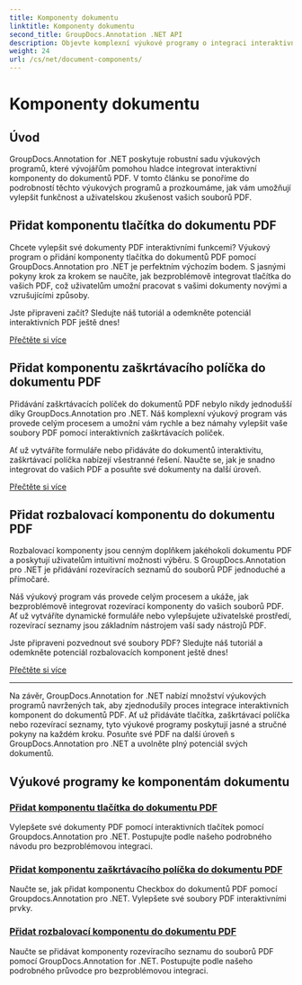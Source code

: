 ```yaml
---
title: Komponenty dokumentu
linktitle: Komponenty dokumentu
second_title: GroupDocs.Annotation .NET API
description: Objevte komplexní výukové programy o integraci interaktivních komponent, jako jsou tlačítka, zaškrtávací políčka a rozevírací seznamy, do dokumentů PDF pomocí GroupDocs.Annotation .NET.
weight: 24
url: /cs/net/document-components/
---
```


# Komponenty dokumentu

## Úvod

GroupDocs.Annotation for .NET poskytuje robustní sadu výukových programů, které vývojářům pomohou hladce integrovat interaktivní komponenty do dokumentů PDF. V tomto článku se ponoříme do podrobností těchto výukových programů a prozkoumáme, jak vám umožňují vylepšit funkčnost a uživatelskou zkušenost vašich souborů PDF.

## Přidat komponentu tlačítka do dokumentu PDF

Chcete vylepšit své dokumenty PDF interaktivními funkcemi? Výukový program o přidání komponenty tlačítka do dokumentů PDF pomocí GroupDocs.Annotation pro .NET je perfektním výchozím bodem. S jasnými pokyny krok za krokem se naučíte, jak bezproblémově integrovat tlačítka do vašich PDF, což uživatelům umožní pracovat s vašimi dokumenty novými a vzrušujícími způsoby.

Jste připraveni začít? Sledujte náš tutoriál a odemkněte potenciál interaktivních PDF ještě dnes!

[Přečtěte si více](./add-button-component-to-pdf/)

## Přidat komponentu zaškrtávacího políčka do dokumentu PDF

Přidávání zaškrtávacích políček do dokumentů PDF nebylo nikdy jednodušší díky GroupDocs.Annotation pro .NET. Náš komplexní výukový program vás provede celým procesem a umožní vám rychle a bez námahy vylepšit vaše soubory PDF pomocí interaktivních zaškrtávacích políček.

Ať už vytváříte formuláře nebo přidáváte do dokumentů interaktivitu, zaškrtávací políčka nabízejí všestranné řešení. Naučte se, jak je snadno integrovat do vašich PDF a posuňte své dokumenty na další úroveň.

[Přečtěte si více](./add-checkbox-component-to-pdf/)

## Přidat rozbalovací komponentu do dokumentu PDF

Rozbalovací komponenty jsou cenným doplňkem jakéhokoli dokumentu PDF a poskytují uživatelům intuitivní možnosti výběru. S GroupDocs.Annotation pro .NET je přidávání rozevíracích seznamů do souborů PDF jednoduché a přímočaré.

Náš výukový program vás provede celým procesem a ukáže, jak bezproblémově integrovat rozevírací komponenty do vašich souborů PDF. Ať už vytváříte dynamické formuláře nebo vylepšujete uživatelské prostředí, rozevírací seznamy jsou základním nástrojem vaší sady nástrojů PDF.

Jste připraveni pozvednout své soubory PDF? Sledujte náš tutoriál a odemkněte potenciál rozbalovacích komponent ještě dnes!

[Přečtěte si více](./add-dropdown-component-to-pdf/)

---

Na závěr, GroupDocs.Annotation for .NET nabízí množství výukových programů navržených tak, aby zjednodušily proces integrace interaktivních komponent do dokumentů PDF. Ať už přidáváte tlačítka, zaškrtávací políčka nebo rozevírací seznamy, tyto výukové programy poskytují jasné a stručné pokyny na každém kroku. Posuňte své PDF na další úroveň s GroupDocs.Annotation pro .NET a uvolněte plný potenciál svých dokumentů.
## Výukové programy ke komponentám dokumentu
### [Přidat komponentu tlačítka do dokumentu PDF](./add-button-component-to-pdf/)
Vylepšete své dokumenty PDF pomocí interaktivních tlačítek pomocí Groupdocs.Annotation pro .NET. Postupujte podle našeho podrobného návodu pro bezproblémovou integraci.
### [Přidat komponentu zaškrtávacího políčka do dokumentu PDF](./add-checkbox-component-to-pdf/)
Naučte se, jak přidat komponentu Checkbox do dokumentů PDF pomocí Groupdocs.Annotation pro .NET. Vylepšete své soubory PDF interaktivními prvky.
### [Přidat rozbalovací komponentu do dokumentu PDF](./add-dropdown-component-to-pdf/)
Naučte se přidávat komponenty rozevíracího seznamu do souborů PDF pomocí GroupDocs.Annotation for .NET. Postupujte podle našeho podrobného průvodce pro bezproblémovou integraci.